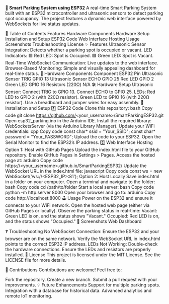 
**🚗 Smart Parking System using ESP32**
A real-time Smart Parking System built with an ESP32 microcontroller and ultrasonic sensors to detect parking spot occupancy. The project features a dynamic web interface powered by WebSockets for live status updates.

📖 Table of Contents
Features
Hardware Components
Hardware Setup
Installation and Setup
ESP32 Code
Web Interface Hosting
Usage
Screenshots
Troubleshooting
License
✨ Features
Ultrasonic Sensor Integration: Detects whether a parking spot is occupied or vacant.
LED Indicators:
🟥 Red LED: Spot is Occupied.
🟩 Green LED: Spot is Vacant.
Real-Time WebSocket Communication: Live updates to the web interface.
Browser-Based Monitoring: Simple and visually appealing dashboard for real-time status.
🔧 Hardware Components
Component	ESP32 Pin
Ultrasonic Sensor TRIG	GPIO 13
Ultrasonic Sensor ECHO	GPIO 25
Red LED	GPIO 2
Green LED	GPIO 16
Resistors (220Ω)	N/A
🛠️ Hardware Setup
Ultrasonic Sensor:
Connect TRIG to GPIO 13.
Connect ECHO to GPIO 25.
LEDs:
Red LED to GPIO 2 (with 220Ω resistor).
Green LED to GPIO 16 (with 220Ω resistor).
Use a breadboard and jumper wires for easy assembly.
🚀 Installation and Setup
1️⃣ ESP32 Code
Clone this repository:
bash
Copy code
git clone https://github.com/<your_username>/SmartParkingESP32.git
Open esp32_parking.ino in the Arduino IDE.
Install the required library:
WebSocketsServer (via the Arduino Library Manager).
Update your WiFi credentials:
cpp
Copy code
const char* ssid = "Your_SSID";
const char* password = "Your_PASSWORD";
Upload the code to your ESP32.
Open the Serial Monitor to find the ESP32’s IP address.
2️⃣ Web Interface Hosting
Option 1: Host with GitHub Pages
Upload the index.html file to your GitHub repository.
Enable GitHub Pages in Settings > Pages.
Access the hosted page at:
arduino
Copy code
https://<your_username>.github.io/SmartParkingESP32/
Update the WebSocket URL in the index.html file:
javascript
Copy code
const ws = new WebSocket('ws://<ESP32_IP>:81');
Option 2: Host Locally
Save index.html in a folder on your computer.
Open a terminal and navigate to the folder:
bash
Copy code
cd /path/to/folder
Start a local server:
bash
Copy code
python -m http.server 8000
Open your browser and go to:
arduino
Copy code
http://localhost:8000
🕹️ Usage
Power on the ESP32 and ensure it connects to your WiFi network.
Open the hosted web page (either via GitHub Pages or locally).
Observe the parking status in real-time:
Vacant: Green LED is on, and the status shows "Vacant."
Occupied: Red LED is on, and the status shows "Occupied."
📸 Screenshots
Web Dashboard

❓ Troubleshooting
No WebSocket Connection:
Ensure the ESP32 and your browser are on the same network.
Verify the WebSocket URL in index.html points to the correct ESP32 IP address.
LEDs Not Working:
Double-check the hardware connections.
Ensure the LEDs and resistors are properly installed.
📜 License
This project is licensed under the MIT License. See the LICENSE file for more details.

🌟 Contributions
Contributions are welcome! Feel free to:

Fork the repository.
Create a new branch.
Submit a pull request with your improvements.
💡 Future Enhancements
Support for multiple parking spots.
Integration with a database for historical data.
Advanced analytics and remote IoT monitoring.

